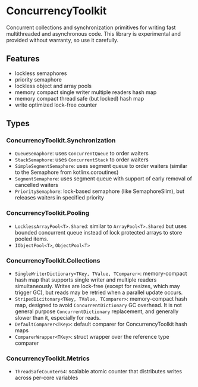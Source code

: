 ﻿# ConcurrencyToolkit

Concurrent collections and synchronization primitives for writing fast multithreaded and asynchronous code. This library is experimental and provided without warranty, so use it carefully.

## Features
 - lockless semaphores
 - priority semaphore
 - lockless object and array pools
 - memory compact single writer multiple readers hash map
 - memory compact thread safe (but locked) hash map
 - write optimized lock-free counter

## Types

### ConcurrencyToolkit.Synchronization

- `QueueSemaphore`: uses `ConcurrentQueue` to order waiters
- `StackSemaphore`: uses `ConcurrentStack` to order waiters
- `SimpleSegmentSemaphore`: uses segment queue to order waiters (similar to the Semaphore from kotlinx.coroutines)
- `SegmentSemaphore`: uses segment queue with support of early removal of cancelled waiters
- `PrioritySemaphore`: lock-based semaphore (like SemaphoreSlim), but releases waiters in specified priority

### ConcurrencyToolkit.Pooling
- `LocklessArrayPool<T>.Shared`: similar to `ArrayPool<T>.Shared` but uses bounded concurrent queue instead of lock protected arrays to store pooled items.
- `IObjectPool<T>`, `ObjectPool<T>`

### ConcurrencyToolkit.Collections
- `SingleWriterDictionary<TKey, TValue, TComparer>`: memory-compact hash map that supports single writer and multiple readers simultaneously. Writes are lock-free (except for resizes, which may trigger GC), but reads may be retried when a parallel update occurs.
- `StripedDicitonary<TKey, TValue, TComparer>`: memory-compact hash map, designed to avoid `ConcurrentDictionary` GC overhead. It is not general purpose `ConcurrentDictionary` replacement, and generally slower than it, especially for reads.
- `DefaultComparer<TKey>`: default comparer for ConcurrencyToolkit hash maps
- `ComparerWrapper<TKey>`: struct wrapper over the reference type comparer

### ConcurrencyToolkit.Metrics
- `ThreadSafeCounter64`: scalable atomic counter that distributes writes across per-core variables
